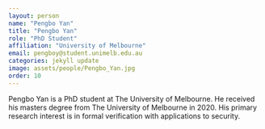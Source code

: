 ```yaml
---
layout: person
name: "Pengbo Yan"
title: "Pengbo Yan"
role: "PhD Student"
affiliation: "University of Melbourne"
email: pengboy@student.unimelb.edu.au
categories: jekyll update
image: assets/people/Pengbo_Yan.jpg
order: 10
---
```

Pengbo Yan is a PhD student at The University of Melbourne. He received his masters degree from The University of Melbourne in 2020. His primary research interest is in formal verification with applications to security.
